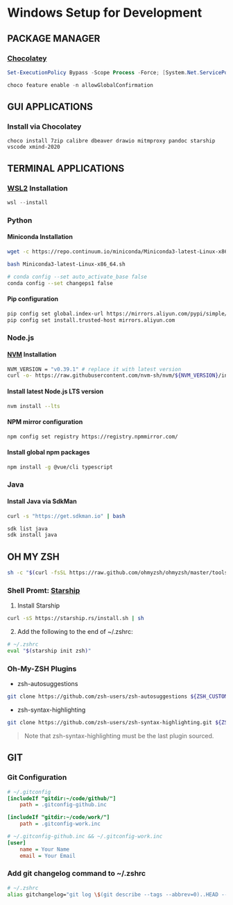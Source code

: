 # Windows Setup for Development

## PACKAGE MANAGER

### [Chocolatey](https://chocolatey.org/install)

```powershell
Set-ExecutionPolicy Bypass -Scope Process -Force; [System.Net.ServicePointManager]::SecurityProtocol = [System.Net.ServicePointManager]::SecurityProtocol -bor 3072; iex ((New-Object System.Net.WebClient).DownloadString('https://community.chocolatey.org/install.ps1'))

choco feature enable -n allowGlobalConfirmation
```

## GUI APPLICATIONS

### Install via Chocolatey

```
choco install 7zip calibre dbeaver drawio mitmproxy pandoc starship vscode xmind-2020
```

## TERMINAL APPLICATIONS

### [WSL2](https://docs.microsoft.com/en-us/windows/wsl/install) Installation

```powershell
wsl --install
```

### Python

#### Miniconda Installation

```sh
wget -c https://repo.continuum.io/miniconda/Miniconda3-latest-Linux-x86_64.sh

bash Miniconda3-latest-Linux-x86_64.sh

# conda config --set auto_activate_base false
conda config --set changeps1 false
```

#### Pip configuration

```sh
pip config set global.index-url https://mirrors.aliyun.com/pypi/simple/
pip config set install.trusted-host mirrors.aliyun.com
```

### Node.js

#### [NVM](https://github.com/creationix/nvm) Installation

```sh
NVM_VERSION = "v0.39.1" # replace it with latest version
curl -o- https://raw.githubusercontent.com/nvm-sh/nvm/${NVM_VERSION}/install.sh | bash
```

#### Install latest Node.js LTS version

```sh
nvm install --lts
```

#### NPM mirror configuration

```sh
npm config set registry https://registry.npmmirror.com/
```

#### Install global npm packages

```sh
npm install -g @vue/cli typescript
```

### Java

#### Install Java via SdkMan

```sh
curl -s "https://get.sdkman.io" | bash

sdk list java
sdk install java
```

## OH MY ZSH

```sh
sh -c "$(curl -fsSL https://raw.github.com/ohmyzsh/ohmyzsh/master/tools/install.sh)"
```

### Shell Promt: [Starship](https://starship.rs/guide/#%F0%9F%9A%80-installation)

1. Install Starship

```sh
curl -sS https://starship.rs/install.sh | sh
```

2. Add the following to the end of ~/.zshrc:

```sh
# ~/.zshrc
eval "$(starship init zsh)"
```

### Oh-My-ZSH Plugins

- zsh-autosuggestions

```sh
git clone https://github.com/zsh-users/zsh-autosuggestions ${ZSH_CUSTOM:-~/.oh-my-zsh/custom}/plugins/zsh-autosuggestions
```

- zsh-syntax-highlighting

```sh
git clone https://github.com/zsh-users/zsh-syntax-highlighting.git ${ZSH_CUSTOM:-~/.oh-my-zsh/custom}/plugins/zsh-syntax-highlighting
```

> Note that zsh-syntax-highlighting must be the last plugin sourced.


## GIT

### Git Configuration

```ini
# ~/.gitconfig
[includeIf "gitdir:~/code/github/"]
    path = .gitconfig-github.inc

[includeIf "gitdir:~/code/work/"]
    path = .gitconfig-work.inc
```

```ini
# ~/.gitconfig-github.inc && ~/.gitconfig-work.inc
[user]
    name = Your Name
    email = Your Email
```

### Add git changelog command to ~/.zshrc
```sh
# ~/.zshrc
alias gitchangelog="git log \$(git describe --tags --abbrev=0)..HEAD --pretty=format:\"- %h %s\" --no-merges"
```
